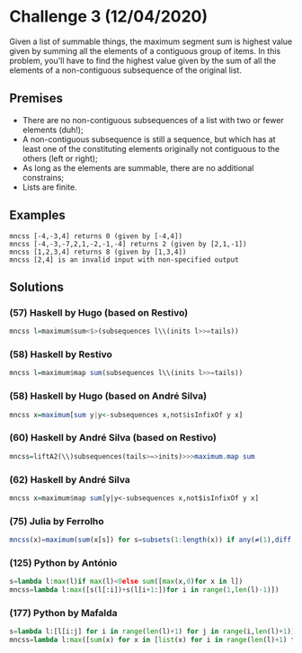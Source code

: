 # Challenge 3 (12/04/2020)

Given a list of summable things, the maximum segment sum is highest value given by summing all the elements of a contiguous group of items. In this problem, you'll have to find the highest value given by the sum of all the elements of a non-contiguous subsequence of the original list.

## Premises

- There are no non-contiguous subsequences of a list with two or fewer elements (duh!);
- A non-contiguous subsequence is still a sequence, but which has at least one of the constituting elements originally not contiguous to the others (left or right);
- As long as the elements are summable, there are no additional constrains;
- Lists are finite.

## Examples

```
mncss [-4,-3,4] returns 0 (given by [-4,4])
mncss [-4,-3,-7,2,1,-2,-1,-4] returns 2 (given by [2,1,-1])
mncss [1,2,3,4] returns 8 (given by [1,3,4])
mncss [2,4] is an invalid input with non-specified output
```

## Solutions

### (57) Haskell by Hugo (based on Restivo)

```haskell
mncss l=maximum$sum<$>(subsequences l\\(inits l>>=tails))
```

### (58) Haskell by Restivo
```haskell
mncss l=maximum$map sum(subsequences l\\(inits l>>=tails))
```

### (58) Haskell by Hugo (based on André Silva)
```haskell
mncss x=maximum[sum y|y<-subsequences x,not$isInfixOf y x]
```

### (60) Haskell by André Silva (based on Restivo)
```haskell
mncss=liftA2(\\)subsequences(tails>=>inits)>>>maximum.map sum
```

### (62) Haskell by André Silva
```haskell
mncss x=maximum$map sum[y|y<-subsequences x,not$isInfixOf y x]
```

### (75) Julia by Ferrolho
```julia
mncss(x)=maximum(sum(x[s]) for s=subsets(1:length(x)) if any(≠(1),diff(s)))
```

### (125) Python by António
```python
s=lambda l:max(l)if max(l)<0else sum([max(x,0)for x in l])
mncss=lambda l:max([s(l[:i])+s(l[i+1:])for i in range(1,len(l)-1)])
```

### (177) Python by Mafalda
```python
s=lambda l:[l[i:j] for i in range(len(l)+1) for j in range(i,len(l)+1)]
mncss=lambda l:max([sum(x) for x in [list(x) for i in range(len(l)+1) for x in c(l,i)] if x not in s(l)])
```
